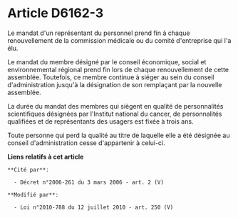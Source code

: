 # Article D6162-3

Le mandat d'un représentant du personnel prend fin à chaque renouvellement de la commission médicale ou du comité
d'entreprise qui l'a élu. 

Le mandat du membre désigné par le    conseil économique, social et environnemental régional prend fin lors de chaque
renouvellement de cette assemblée. Toutefois, ce membre continue à siéger au sein du conseil d'administration jusqu'à la
désignation de son remplaçant par la nouvelle assemblée. 

La durée du mandat des membres qui siègent en qualité de personnalités scientifiques désignées par l'Institut national du
cancer, de personnalités qualifiées et de représentants des usagers est fixée à trois ans. 

Toute personne qui perd la qualité au titre de laquelle elle a été désignée au conseil d'administration cesse d'appartenir à
celui-ci.

**Liens relatifs à cet article**

	**Cité par**:

	  - Décret n°2006-261 du 3 mars 2006 - art. 2 (V)

	**Modifié par**:

	  - Loi n°2010-788 du 12 juillet 2010 - art. 250 (V)
